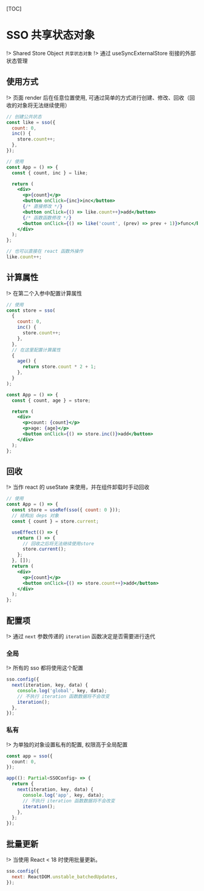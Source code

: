 [TOC]

# SSO 共享状态对象

!> Shared Store Object `共享状态对象`
!> 通过 useSyncExternalStore 衔接的外部状态管理

## 使用方式

!> 页面 render 后在任意位置使用, 可通过简单的方式进行创建、修改、回收（回收的对象将无法继续使用）

```jsx
// 创建公共状态
const like = sso({
  count: 0,
  inc() {
    store.count++;
  },
});

// 使用
const App = () => {
  const { count, inc } = like;

  return (
    <div>
      <p>{count}</p>
      <button onClick={inc}>inc</button>
      {/* 直接修改 */}
      <button onClick={() => like.count++}>add</button>
      {/* 函数函数修改 */}
      <button onClick={() => like('count', (prev) => prev + 1)}>func</button>
    </div>
  );
};

// 也可以直接在 react 函数外操作
like.count++;
```

## 计算属性

!> 在第二个入参中配置计算属性

```jsx
// 使用
const store = sso(
  {
    count: 0,
    inc() {
      store.count++;
    },
  },
  // 在这里配置计算属性
  {
    age() {
      return store.count * 2 + 1;
    },
  }
);

const App = () => {
  const { count, age } = store;

  return (
    <div>
      <p>count: {count}</p>
      <p>age: {age}</p>
      <button onClick={() => store.inc()}>add</button>
    </div>
  );
};
```

## 回收

!> 当作 react 的 useState 来使用，并在组件卸载时手动回收

```jsx
// 使用
const App = () => {
  const store = useRef(sso({ count: 0 }));
  // 结构出 deps 对象
  const { count } = store.current;

  useEffect(() => {
    return () => {
      // 回收之后将无法继续使用store
      store.current();
    };
  }, []);
  return (
    <div>
      <p>{count}</p>
      <button onClick={() => store.count++}>add</button>
    </div>
  );
};
```

## 配置项

!> 通过 `next` 参数传递的 `iteration` 函数决定是否需要进行迭代

### 全局

!> 所有的 sso 都将使用这个配置

```javascript
sso.config({
  next(iteration, key, data) {
    console.log('global', key, data);
    // 不执行 iteration 函数数据将不会改变
    iteration();
  },
});
```

### 私有

!> 为单独的对象设置私有的配置, 权限高于全局配置

```typescript
const app = sso({
  count: 0,
});

app((): Partial<SSOConfig> => {
  return {
    next(iteration, key, data) {
      console.log('app', key, data);
      // 不执行 iteration 函数数据将不会改变
      iteration();
    },
  };
});
```

## 批量更新

!> 当使用 React < 18 时使用批量更新。

```javascript
sso.config({
  next: ReactDOM.unstable_batchedUpdates,
});
```
